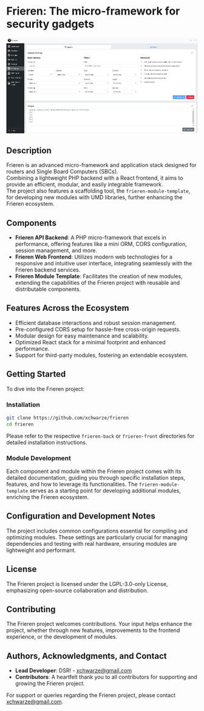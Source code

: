 # Frieren: The micro-framework for security gadgets

![Panel](assets/panel.png)

## Description

Frieren is an advanced micro-framework and application stack designed for routers and Single Board Computers (SBCs). <br/>
Combining a lightweight PHP backend with a React frontend, it aims to provide an efficient, modular, and easily integrable framework. <br/>
The project also features a scaffolding tool, the `frieren-module-template`, for developing new modules with UMD libraries, further enhancing the Frieren ecosystem.

## Components

- **Frieren API Backend**: A PHP micro-framework that excels in performance, offering features like a mini ORM, CORS configuration, session management, and more.
- **Frieren Web Frontend**: Utilizes modern web technologies for a responsive and intuitive user interface, integrating seamlessly with the Frieren backend services.
- **Frieren Module Template**: Facilitates the creation of new modules, extending the capabilities of the Frieren project with reusable and distributable components.

## Features Across the Ecosystem

- Efficient database interactions and robust session management.
- Pre-configured CORS setup for hassle-free cross-origin requests.
- Modular design for easy maintenance and scalability.
- Optimized React stack for a minimal footprint and enhanced performance.
- Support for third-party modules, fostering an extendable ecosystem.

## Getting Started

To dive into the Frieren project:

### Installation

```bash
git clone https://github.com/xchwarze/frieren
cd frieren
```

Please refer to the respective `frieren-back` or `frieren-front` directories for detailed installation instructions.

### Module Development

Each component and module within the Frieren project comes with its detailed documentation, guiding you through specific installation steps, features, and how to leverage its functionalities. The `frieren-module-template` serves as a starting point for developing additional modules, enriching the Frieren ecosystem.

## Configuration and Development Notes

The project includes common configurations essential for compiling and optimizing modules. These settings are particularly crucial for managing dependencies and testing with real hardware, ensuring modules are lightweight and performant.

## License

The Frieren project is licensed under the LGPL-3.0-only License, emphasizing open-source collaboration and distribution.

## Contributing

The Frieren project welcomes contributions. Your input helps enhance the project, whether through new features, improvements to the frontend experience, or the development of modules.

## Authors, Acknowledgments, and Contact

- **Lead Developer**: DSR! - xchwarze@gmail.com
- **Contributors**: A heartfelt thank you to all contributors for supporting and growing the Frieren project.

For support or queries regarding the Frieren project, please contact xchwarze@gmail.com.
